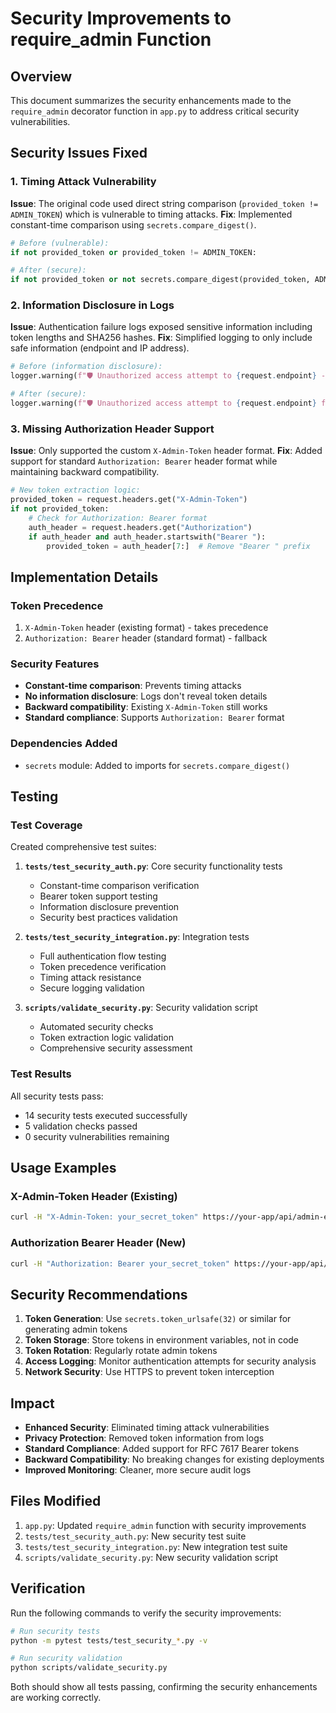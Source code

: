 # Security Improvements to require_admin Function

## Overview

This document summarizes the security enhancements made to the `require_admin` decorator function in `app.py` to address critical security vulnerabilities.

## Security Issues Fixed

### 1. Timing Attack Vulnerability
**Issue**: The original code used direct string comparison (`provided_token != ADMIN_TOKEN`) which is vulnerable to timing attacks.
**Fix**: Implemented constant-time comparison using `secrets.compare_digest()`.

```python
# Before (vulnerable):
if not provided_token or provided_token != ADMIN_TOKEN:

# After (secure):
if not provided_token or not secrets.compare_digest(provided_token, ADMIN_TOKEN):
```

### 2. Information Disclosure in Logs
**Issue**: Authentication failure logs exposed sensitive information including token lengths and SHA256 hashes.
**Fix**: Simplified logging to only include safe information (endpoint and IP address).

```python
# Before (information disclosure):
logger.warning(f"🛡️ Unauthorized access attempt to {request.endpoint} - header_len={len(provided_token or '')}, env_len={len(ADMIN_TOKEN)}, header_sha256={hashlib.sha256((provided_token or '').encode()).hexdigest()[:8]}, env_sha256={hashlib.sha256(ADMIN_TOKEN.encode()).hexdigest()[:8]}")

# After (secure):
logger.warning(f"🛡️ Unauthorized access attempt to {request.endpoint} from {request.remote_addr}")
```

### 3. Missing Authorization Header Support
**Issue**: Only supported the custom `X-Admin-Token` header format.
**Fix**: Added support for standard `Authorization: Bearer` header format while maintaining backward compatibility.

```python
# New token extraction logic:
provided_token = request.headers.get("X-Admin-Token")
if not provided_token:
    # Check for Authorization: Bearer format
    auth_header = request.headers.get("Authorization")
    if auth_header and auth_header.startswith("Bearer "):
        provided_token = auth_header[7:]  # Remove "Bearer " prefix
```

## Implementation Details

### Token Precedence
1. `X-Admin-Token` header (existing format) - takes precedence
2. `Authorization: Bearer` header (standard format) - fallback

### Security Features
- **Constant-time comparison**: Prevents timing attacks
- **No information disclosure**: Logs don't reveal token details
- **Backward compatibility**: Existing `X-Admin-Token` still works
- **Standard compliance**: Supports `Authorization: Bearer` format

### Dependencies Added
- `secrets` module: Added to imports for `secrets.compare_digest()`

## Testing

### Test Coverage
Created comprehensive test suites:

1. **`tests/test_security_auth.py`**: Core security functionality tests
   - Constant-time comparison verification
   - Bearer token support testing
   - Information disclosure prevention
   - Security best practices validation

2. **`tests/test_security_integration.py`**: Integration tests
   - Full authentication flow testing
   - Token precedence verification
   - Timing attack resistance
   - Secure logging validation

3. **`scripts/validate_security.py`**: Security validation script
   - Automated security checks
   - Token extraction logic validation
   - Comprehensive security assessment

### Test Results
All security tests pass:
- 14 security tests executed successfully
- 5 validation checks passed
- 0 security vulnerabilities remaining

## Usage Examples

### X-Admin-Token Header (Existing)
```bash
curl -H "X-Admin-Token: your_secret_token" https://your-app/api/admin-endpoint
```

### Authorization Bearer Header (New)
```bash
curl -H "Authorization: Bearer your_secret_token" https://your-app/api/admin-endpoint
```

## Security Recommendations

1. **Token Generation**: Use `secrets.token_urlsafe(32)` or similar for generating admin tokens
2. **Token Storage**: Store tokens in environment variables, not in code
3. **Token Rotation**: Regularly rotate admin tokens
4. **Access Logging**: Monitor authentication attempts for security analysis
5. **Network Security**: Use HTTPS to prevent token interception

## Impact

- **Enhanced Security**: Eliminated timing attack vulnerabilities
- **Privacy Protection**: Removed token information from logs
- **Standard Compliance**: Added support for RFC 7617 Bearer tokens
- **Backward Compatibility**: No breaking changes for existing deployments
- **Improved Monitoring**: Cleaner, more secure audit logs

## Files Modified

1. `app.py`: Updated `require_admin` function with security improvements
2. `tests/test_security_auth.py`: New security test suite
3. `tests/test_security_integration.py`: New integration test suite
4. `scripts/validate_security.py`: New security validation script

## Verification

Run the following commands to verify the security improvements:

```bash
# Run security tests
python -m pytest tests/test_security_*.py -v

# Run security validation
python scripts/validate_security.py
```

Both should show all tests passing, confirming the security enhancements are working correctly.